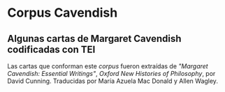 # Corpus Cavendish
## Algunas cartas de Margaret Cavendish codificadas con TEI

Las cartas que conforman este *corpus* fueron extraídas de *"Margaret Cavendish: Essential Writings"*, *Oxford New Histories of Philosophy*, por David Cunning. Traducidas por María Azuela Mac Donald y Allen Wagley.

